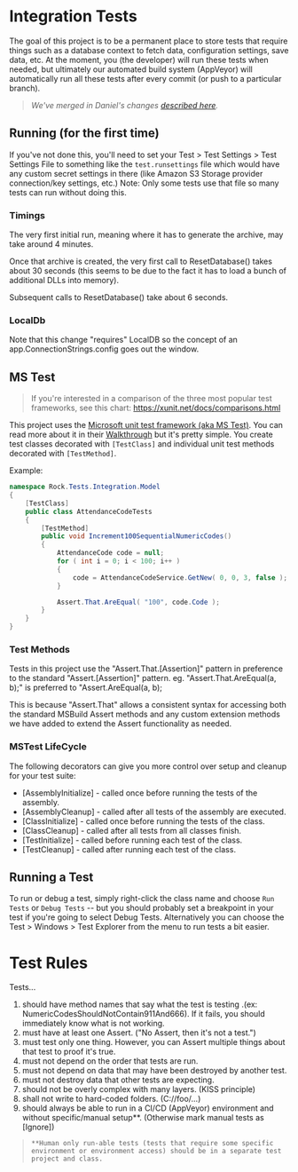 
# Integration Tests
The goal of this project is to be a permanent place to store tests that require things such as a database context to fetch data, configuration settings, save data, etc.  At the moment, you (the developer) will run these tests when needed, but ultimately our automated build system (AppVeyor) will automatically run all these tests after every commit (or push to a particular branch). 

> *We've merged in Daniel's changes [described here](https://github.com/SparkDevNetwork/Rock/issues/3227#issuecomment-583567407).*

## Running (for the first time)
If you've not done this, you'll need to set your Test > Test Settings > Test Settings File to something like the `test.runsettings` file which would have any custom secret settings in there (like Amazon S3 Storage provider connection/key settings, etc.)  Note: Only some tests use that file so many tests can run without doing this.

### Timings
The very first initial run, meaning where it has to generate the archive, may take around 4 minutes.

Once that archive is created, the very first call to ResetDatabase() takes about 30 seconds (this seems to be due to the fact it has to load a bunch of additional DLLs into memory).

Subsequent calls to ResetDatabase() take about 6 seconds.

### LocalDb
Note that this change "requires" LocalDB so the concept of an app.ConnectionStrings.config goes out the window.


## MS Test

> If you're interested in a comparison of the three most popular test frameworks, see this chart: https://xunit.net/docs/comparisons.html

This project uses the [Microsoft unit test framework (aka MS Test)](https://docs.microsoft.com/en-us/visualstudio/test/walkthrough-creating-and-running-unit-tests-for-managed-code).  You can read more about it in their [Walkthrough](https://docs.microsoft.com/en-us/visualstudio/test/walkthrough-creating-and-running-unit-tests-for-managed-code) but it's pretty simple.  You create test classes decorated with `[TestClass]` and individual unit test methods decorated with `[TestMethod]`.

Example:
```csharp
namespace Rock.Tests.Integration.Model
{
    [TestClass]
    public class AttendanceCodeTests
    {
        [TestMethod]
        public void Increment100SequentialNumericCodes()
        {
            AttendanceCode code = null;
            for ( int i = 0; i < 100; i++ )
            {
                code = AttendanceCodeService.GetNew( 0, 0, 3, false );
            }

            Assert.That.AreEqual( "100", code.Code );
        }
    }
}
```

### Test Methods

Tests in this project use the "Assert.That.[Assertion]" pattern in preference to the standard "Assert.[Assertion]" pattern.
eg. "Assert.That.AreEqual(a, b);" is preferred to "Assert.AreEqual(a, b);

This is because "Assert.That" allows a consistent syntax for accessing both the standard MSBuild Assert methods and any custom extension methods we have added to extend the Assert functionality as needed.

### MSTest LifeCycle

The following decorators can give you more control over setup and cleanup for your test suite:

* [AssemblyInitialize] - called once before running the tests of the assembly. 
* [AssemblyCleanup] - called after all tests of the assembly are executed.
* [ClassInitialize] - called once before running the tests of the class.
* [ClassCleanup] - called after all tests from all classes finish.
* [TestInitialize] - called before running each test of the class. 
* [TestCleanup] - called after running each test of the class.
 

## Running a Test
To run or debug a test, simply right-click the class name and choose `Run Tests` or `Debug Tests` -- but you should probably set a breakpoint in your test if you're going to select Debug Tests.  Alternatively you can choose the Test > Windows > Test Explorer from the menu to run tests a bit easier.

# Test Rules

Tests...

1. should have method names that say what the test is testing .(ex: NumericCodesShouldNotContain911And666). If it fails, you should immediately know what is not working.
2. must have at least one Assert.  ("No Assert, then it's not a test.")
3. must test only one thing. However, you can Assert multiple things about that test to proof it's true.
4. must not depend on the order that tests are run.
5. must not depend on data that may have been destroyed by another test.
6. must not destroy data that other tests are expecting.
7. should not be overly complex with many layers. (KISS principle)
8. shall not write to hard-coded folders. (C://foo/...)
9. should always be able to run in a CI/CD (AppVeyor) environment and without specific/manual setup**.  (Otherwise mark manual tests as [Ignore])

>     **Human only run-able tests (tests that require some specific environment or environment access) should be in a separate test project and class.
